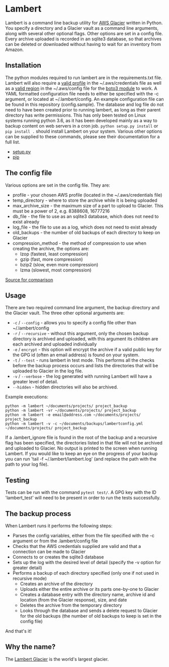 # Lambert
Lambert is a command line backup utility for [AWS Glacier](https://aws.amazon.com/glacier/) written in Python. You specify a directory and a Glacier vault as a command line arguments, along with several other optional flags. Other options are set in a config file. Every archive uploaded is recorded in an sqlite3 database, so that archives can be deleted or downloaded without having to wait for an inventory from Amazon.

## Installation
The python modules required to run lambert are in the requirements.txt file. Lambert will also require a [valid profile](http://docs.aws.amazon.com/general/latest/gr/managing-aws-access-keys.html) in the ~/.aws/credentials file as well as a [valid region](http://docs.aws.amazon.com/general/latest/gr/rande.html) in the ~/.aws/config file for the [boto3 module](https://github.com/boto/boto3) to work.
A YAML formatted configuration file needs to either be specified with the -c argument, or located at ~/.lambert/config. An example configuration file can be found in this repository (config.sample). The database and log file do not need to have been created prior to running lambert, as long as their parent directory has write permissions.
This has only been tested on Linux systems running python 3.6, as it has been developed mainly as a way to backup content on web servers in a cron job.
`python setup.py install` or `pip install .` should install Lambert on your system. Various other options can be supplied to these commands, please see their documentation for a full list.
* [setup.py](https://docs.python.org/3.6/install/index.html)
* [pip](https://pip.pypa.io/en/stable/user_guide/#installing-packages)

## The config file
Various options are set in the config file. They are:
* profile - your chosen AWS profile (located in the ~/.aws/credentials file)
* temp_directory - where to store the archive while it is being uploaded
* max_archive_size - the maximum size of a part to upload to Glacier. This must be a power of 2, e.g. 8388608, 16777216
* db_file - the file to use as an sqlite3 database, which does not need to exist already
* log_file - the file to use as a log, which does not need to exist already
* old_backups - the number of old backups of each directory to keep on Glacier
* compression_method - the method of compression to use when creating the archive, the options are:
    - lzop (fastest, least compression)
    - gzip (fast, more compression)
    - bzip2 (slow, even more compression)
    - lzma (slowest, most compression)

[Source for comparison](https://binfalse.de/2011/04/04/comparison-of-compression/)


## Usage
There are two required command line argument, the backup directory and the Glacier vault. The three other optional arguments are:
* `-c` / `--config` - allows you to specify a config file other than ~/.lambert/config
* `-r` / `--recursive` - without this argument, only the chosen backup directory is archived and uploaded, with this argument its children are each archived and uploaded individually
* `-e` / `encrypt` <valid GPG id> - this option will encrypt the archive if a valid public key for the GPG id (often an email address) is found on your system.
* `-t` / `--test` - runs lambert in test mode. This performs all the checks before the backup process occurs and lists the directories that will be uploaded to Glacier in the log file.
* `-v` / `--verbose` - the log generated with running Lambert will have a greater level of detail.
* `--hidden` - hidden directories will also be archived. 

Example executions:

```
python -m lambert ~/documents/projects/ project_backup
python -m lambert -vr ~/documents/projects/ project_backup
python -m lambert -e email@address.com ~/documents/projects/ project_backup
python -m lambert -v -c ~/documents/backups/lambertconfig.yml ~/documents/projects/ project_backup
```

If a .lambert_ignore file is found in the root of the backup and a recursive flag has been specified, the directories listed in that file will not be archived and uploaded to Glacier. 
No output is printed to the screen when running Lambert. If you would like to keep an eye on the progress of your backup you can run 'tail -f ~/.lambert/lambert.log' (and replace the path with the path to your log file).

## Testing
Tests can be run with the command `pytest test/`. A GPG key with the ID 'lambert_test' will need to be present in order to run the tests successfully.

## The backup process
When Lambert runs it performs the following steps:
* Parses the config variables, either from the file specified with the -c argument or from the .lambert/config file
* Checks that the AWS credentials supplied are valid and that a connection can be made to Glacier
* Connects to or creates the sqlite3 database
* Sets up the log with the desired level of detail (specify the -v option for greater detail)
* Performs a backup of each directory specified (only one if not used in recursive mode)
    - Creates an archive of the directory
    - Uploads either the entire archive or its parts one-by-one to Glacier
    - Creates a database entry with the directory name, archive id and location (from the Glacier response), size, and date
    - Deletes the archive from the temporary directory
    - Looks through the database and sends a delete request to Glacier for the old backups (the number of old backups to keep is set in the config file)

And that's it!

## Why the name?
The [Lambert Glacier](https://en.wikipedia.org/wiki/Lambert_Glacier) is the world's largest glacier.
